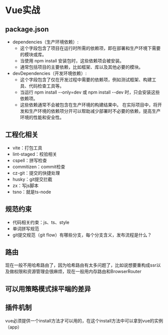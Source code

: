 # Vue实战

## package.json
 - dependencies（生产环境依赖）:
    - 这个字段包含了项目在运行时所需的依赖项，即在部署和生产环境下需要的模块或库。
    - 当使用 npm install 安装包时，这些依赖项会被安装。
    - 通常包括项目的主要依赖，比如框架、库以及其他必要的模块。
 - devDependencies（开发环境依赖）:
    - 这个字段包含了仅在开发过程中需要的依赖项，例如测试框架、构建工具、代码检查工具等。
    - 当运行 npm install --only=dev 或 npm install --dev 时，只会安装这些依赖项。
    - 这些依赖通常不会被包含在生产环境的构建结果中。
在实际项目中，将开发和生产环境的依赖项分开可以帮助减少部署时不必要的依赖，提高生产环境的性能和安全性。

## 工程化相关
 - vite：打包工具
 - lint-staged：校验相关
 - cspell：拼写检查
 - commitizen：commit检查
 - cz-git：提交的快捷处理
 - husky：git提交拦截
 - zx：写js脚本
 - tsno：就是ts-node

## 规范约束
 - 代码相关约束：js、ts、style
 - 单词拼写规范
 - git提交规范（git flow）有哪些分支，每个分支含义，发布流程是什么？

## 路由
现在一般不用哈希路由了，因为哈希路由有太多问题了，比如说想要重构成ssr以及做权限和资源管理会很麻烦，现在一般用内存路由和BrowserRouter

## 可以用策略模式抹平端的差异

## 插件机制
vue必须提供一个install方法才可以用的，在这个install方法中可以拿到vue的实例（app）